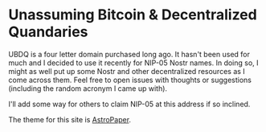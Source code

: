 # Unassuming Bitcoin & Decentralized Quandaries

UBDQ is a four letter domain purchased long ago. It hasn't been used for much and I decided to use it recently for NIP-05 Nostr names. In doing so, I might as well put up some Nostr and other decentralized resources as I come across them. Feel free to open issues with thoughts or suggestions (including the random acronym I came up with).

I'll add some way for others to claim NIP-05 at this address if so inclined.

The theme for this site is [AstroPaper](https://astro-paper.pages.dev/).
